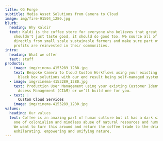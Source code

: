 ```yaml
---
title: CG Forge
subtitle: Media Asset Solutions from Camera to Cloud
image: img/fire-91504_1280.jpg
blurb:
  heading: Why Kaldi?
  text: Kaldi is the coffee store for everyone who believes that great coffee
    shouldn't just taste good, it should do good too. We source all of our beans
    directly from small scale sustainable farmers and make sure part of the
    profits are reinvested in their communities.
intro:
  heading: What we offer
  text: stuff
products:
  - image: img/cinema-4153289_1280.jpg
    text: Bespoke Camera to Cloud Custom Workflows using your existing tools. No
      black box solutions with our end result being self-managed systems.
  - image: img/cinema-4153289_1280.jpg
    text: Production User Management using your existing Customer Identity and
      Access Management (CIAM) or we’ll build one for you.
  - text: |
      Custom Cloud Services
    image: img/cinema-4153289_1280.jpg
values:
  heading: Our values
  text: Coffee is an amazing part of human culture but it has a dark side too –
    one of colonialism and mindless abuse of natural resources and human lives.
    We want to turn this around and return the coffee trade to the drink’s
    exhilarating, empowering and unifying nature.
---
```

